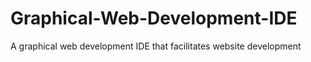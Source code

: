 # Graphical-Web-Development-IDE
A graphical web development IDE that facilitates website development
